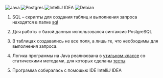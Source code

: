 ![Java](https://img.shields.io/badge/java-%23ED8B00.svg?style=for-the-badge&logo=openjdk&logoColor=white)
![Postgres](https://img.shields.io/badge/postgres-%23316192.svg?style=for-the-badge&logo=postgresql&logoColor=white)
![IntelliJ IDEA](https://img.shields.io/badge/IntelliJIDEA-000000.svg?style=for-the-badge&logo=intellij-idea&logoColor=white)
![Debian](https://img.shields.io/badge/Debian-D70A53?style=for-the-badge&logo=debian&logoColor=white)

1. SQL – скрипты для создания таблиц и выполнения запроса находятся в папке [sql](https://github.com/SergeiAidinov/database/blob/rm_file/sql/script.sql)

2. Для работы с базой данных использовался синтаксис PostgreSQL

3. В таблицах создавались не все поля, а лишь те, что необходимы для выполнения запроса.

4. Логика программы на Java реализована в [утильном классе](https://github.com/SergeiAidinov/database/blob/rm_file/src/main/Utils.java) со статическими методами, для которых сделаны [тесты](https://github.com/SergeiAidinov/database/blob/rm_file/src/test/UtilsTest.java)

5. Программа собиралась с помощью IDE IntelliJ IDEA

